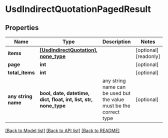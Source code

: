 # UsdIndirectQuotationPagedResult


## Properties
Name | Type | Description | Notes
------------ | ------------- | ------------- | -------------
**items** | [**[UsdIndirectQuotation], none_type**](UsdIndirectQuotation.md) |  | [optional] [readonly] 
**page** | **int** |  | [optional] 
**total_items** | **int** |  | [optional] 
**any string name** | **bool, date, datetime, dict, float, int, list, str, none_type** | any string name can be used but the value must be the correct type | [optional]

[[Back to Model list]](../README.md#documentation-for-models) [[Back to API list]](../README.md#documentation-for-api-endpoints) [[Back to README]](../README.md)


